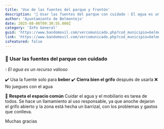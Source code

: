 ```yaml
---
title: 'Uso de las fuentes del parque y frontón'
description: '🚰 Usar las fuentes del parque con cuidado 💧 El agua es un recurso valioso ✔️ Usa la fuente solo para beber ✔️ Cierra bien el grifo después de usarla ❌ No j...'
author: 'Ayuntamiento de Belmontejo'
date: 2025-08-06T09:30:55.000Z
category: 'Info General'
guid: 'https://www.bandomovil.com/vercomunicado.php?cod_municipio=belmontejo&amp;id=1386492'
link: 'https://www.bandomovil.com/vercomunicado.php?cod_municipio=belmontejo&amp;id=1386492'
isFeatured: false
---
```


### 🚰 **Usar las fuentes del parque con cuidado**

💧 _El agua es un recurso valioso_

✔️ Usa la fuente solo para **beber**
✔️ **Cierra bien el grifo** después de usarla
❌ No juegues con el agua

🙏 **Respeta el espacio común**
Cuidar el agua y el mobiliario es tarea de todos. Se hace un llamamiento al uso responsable, ya que anoche dejaron el grifo abierto y la zona está hecha un barrizal, con los problemas y gastos que conlleva.

Muchas gracias
